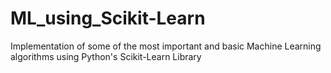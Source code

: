 # ML_using_Scikit-Learn
Implementation of some of the most important and basic Machine Learning algorithms using Python's Scikit-Learn Library
